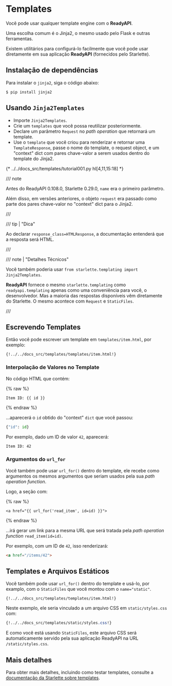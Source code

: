 # Templates

Você pode usar qualquer template engine com o **ReadyAPI**.

Uma escolha comum é o Jinja2, o mesmo usado pelo Flask e outras ferramentas.

Existem utilitários para configurá-lo facilmente que você pode usar diretamente em sua aplicação **ReadyAPI** (fornecidos pelo Starlette).

## Instalação de dependências

Para instalar o `jinja2`, siga o código abaixo:

<div class="termy">

```console
$ pip install jinja2
```

</div>

## Usando `Jinja2Templates`

* Importe `Jinja2Templates`.
* Crie um `templates` que você possa reutilizar posteriormente.
* Declare um parâmetro `Request` no *path operation* que retornará um template.
* Use o `template` que você criou para renderizar e retornar uma `TemplateResponse`, passe o nome do template, o request object, e um "context" dict com pares chave-valor a serem usados dentro do template do Jinja2.

{* ../../docs_src/templates/tutorial001.py hl[4,11,15:18] *}

/// note

Antes do ReadyAPI 0.108.0, Starlette 0.29.0, `name` era o primeiro parâmetro.

Além disso, em versões anteriores, o objeto `request` era passado como parte dos pares chave-valor no "context" dict para o Jinja2.

///

/// tip | "Dica"

Ao declarar `response_class=HTMLResponse`, a documentação entenderá que a resposta será HTML.

///

/// note | "Detalhes Técnicos"

Você também poderia usar `from starlette.templating import Jinja2Templates`.

**ReadyAPI** fornece o mesmo `starlette.templating` como `readyapi.templating` apenas como uma conveniência para você, o desenvolvedor. Mas a maioria das respostas disponíveis vêm diretamente do Starlette. O mesmo acontece com `Request` e `StaticFiles`.

///

## Escrevendo Templates

Então você pode escrever um template em `templates/item.html`, por exemplo:

```jinja hl_lines="7"
{!../../docs_src/templates/templates/item.html!}
```

### Interpolação de Valores no Template

No código HTML que contém:

{% raw %}

```jinja
Item ID: {{ id }}
```

{% endraw %}

...aparecerá o `id` obtido do "context" `dict` que você passou:

```Python
{"id": id}
```

Por exemplo, dado um ID de valor `42`, aparecerá:

```html
Item ID: 42
```

### Argumentos do `url_for`

Você também pode usar `url_for()` dentro do template, ele recebe como argumentos os mesmos argumentos que seriam usados pela sua *path operation function*.

Logo, a seção com:

{% raw %}

```jinja
<a href="{{ url_for('read_item', id=id) }}">
```

{% endraw %}

...irá gerar um link para a mesma URL que será tratada pela *path operation function* `read_item(id=id)`.

Por exemplo, com um ID de `42`, isso renderizará:

```html
<a href="/items/42">
```

## Templates e Arquivos Estáticos

Você também pode usar `url_for()` dentro do template e usá-lo, por examplo, com o `StaticFiles` que você montou com o `name="static"`.

```jinja hl_lines="4"
{!../../docs_src/templates/templates/item.html!}
```

Neste exemplo, ele seria vinculado a um arquivo CSS em `static/styles.css` com:

```CSS hl_lines="4"
{!../../docs_src/templates/static/styles.css!}
```

E como você está usando `StaticFiles`, este arquivo CSS será automaticamente servido pela sua aplicação ReadyAPI na URL `/static/styles.css`.

## Mais detalhes

Para obter mais detalhes, incluindo como testar templates, consulte a <a href="https://www.starlette.io/templates/" class="external-link" target="_blank">documentação da Starlette sobre templates</a>.
